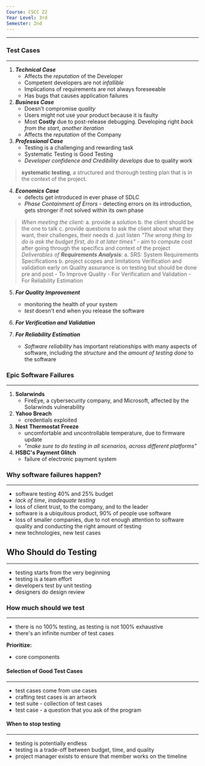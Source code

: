 ```yaml
---
Course: CSCC 22
Year Level: 3rd
Semester: 2nd
---
```

---

### Test Cases
---
1. ***Technical Case***
	- Affects the *reputation* of the Developer
	- Competent developers are not *infallible*
	- Implications of requirements are not always foreseeable
	- Has bugs that causes application failures
2. ***Business Case***
	- Doesn't compromise *quality*
	- Users might not use your product because it is faulty
	- Most **Costly** due to post-release debugging. Developing right *back from the start*, *another iteration*
	- Affects the *reputation* of the Company
3. ***Professional Case***
	- Testing is a challenging and rewarding task
	- Systematic Testing is Good Testing
	- *Developer confidence and Credibility develops* due to quality work

> **systematic testing**, a structured and thorough testing plan that is in the context of the project.

4. ***Economics Case***
	- defects get introduced in ever phase of SDLC
	- *Phase Containment of Errors* - detecting errors on its introduction, gets stronger if not solved within its own phase

> *When meeting the client:*
	a. provide a solution
	b. the client should be the one to talk
	c. provide questions to ask the client about what they want, their challenges, their needs
	d. just listen
	 *"The wrong thing to do is ask the budget first, do it at later times"*
	 - aim to compute cost after going through the specifics and context of the project
	*Deliverables of **Requirements Analysis**:*
		a. SRS: System Requirements Specifications
		b. project scopes and limitations
	Verification and validation early on
	Quality assurance is on testing but should be done pre and post
		- To Improve Quality
		- For Verification and Validation
		- For Reliability Estimation

5. ***For Quality Improvement***
	- monitoring the health of your system
	- *test* doesn't end when you release the software
6. ***For Verification and Validation***
	
7. ***For Reliability Estimation***
	- *Software reliability* has important relationships with many aspects of software, including the *structure* and the *amount of testing done* to the software

### Epic Software Failures
---
1. **Solarwinds**
	- FireEye, a cybersecurity company, and Microsoft, affected by the Solarwinds vulnerability
2. **Yahoo** **Breach**
	- credentials exploited
3. **Nest** **Thermostat** **Freeze**
	- uncomfortable and uncontrollable temperature, due to firmware update
	- *"make sure to do testing in all scenarios, across different platforms"*
4. **HSBC's Payment Glitch**
	- failure of electronic payment system

### Why software failures happen?
---
- software testing 40% and 25% budget
- *lack of time*, *inadequate testing*
- loss of client trust, to the company, and to the leader
- software is a ubiquitous product, 90% of people use software
- loss of smaller companies, due to not enough attention to software quality and conducting the right amount of testing
- new technologies, new test cases

## Who Should do Testing
---
- testing starts from the very beginning
- testing is a team effort
- developers test by unit testing
- designers do design review

### How much should we test
---
- there is no 100% testing, as testing is not 100% exhaustive
- there's an infinite number of test cases

**Prioritize:**
- core components

#### Selection of Good Test Cases
---
- test cases come from use cases
- crafting test cases is an artwork
- test suite - collection of test cases
- test case - a question that you ask of the program

#### When to stop testing
---
- testing is potentially endless
- testing is a trade-off between budget, time, and quality
- project manager exists to ensure that member works on the timeline